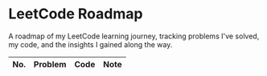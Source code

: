 # LeetCode Roadmap

A roadmap of my LeetCode learning journey, tracking problems I've solved, my code, and the insights I gained along the way.

| No. | Problem | Code | Note |
| --- | ------- | ---- | ---- |

